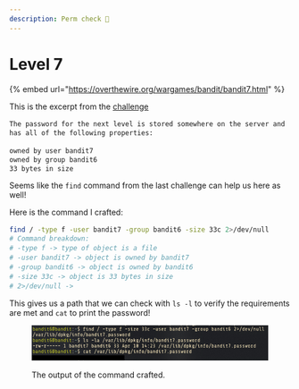 ```yaml
---
description: Perm check 👀
---
```


# Level 7

{% embed url="https://overthewire.org/wargames/bandit/bandit7.html" %}

This is the excerpt from the [challenge](https://overthewire.org/wargames/bandit/bandit7.html)

```properties
The password for the next level is stored somewhere on the server and has all of the following properties:

owned by user bandit7
owned by group bandit6
33 bytes in size
```

Seems like the `find` command from the last challenge can help us here as well!

Here is the command I crafted:

```bash
find / -type f -user bandit7 -group bandit6 -size 33c 2>/dev/null
# Command breakdown:
# -type f -> type of object is a file
# -user bandit7 -> object is owned by bandit7
# -group bandit6 -> object is owned by bandit6
# -size 33c -> object is 33 bytes in size
# 2>/dev/null -> 
```

This gives us a path that we can check with `ls -l` to verify the requirements are met and `cat` to print the password!

<figure><img src="../.gitbook/assets/image (5).png" alt=""><figcaption><p>The output of the command crafted.</p></figcaption></figure>
